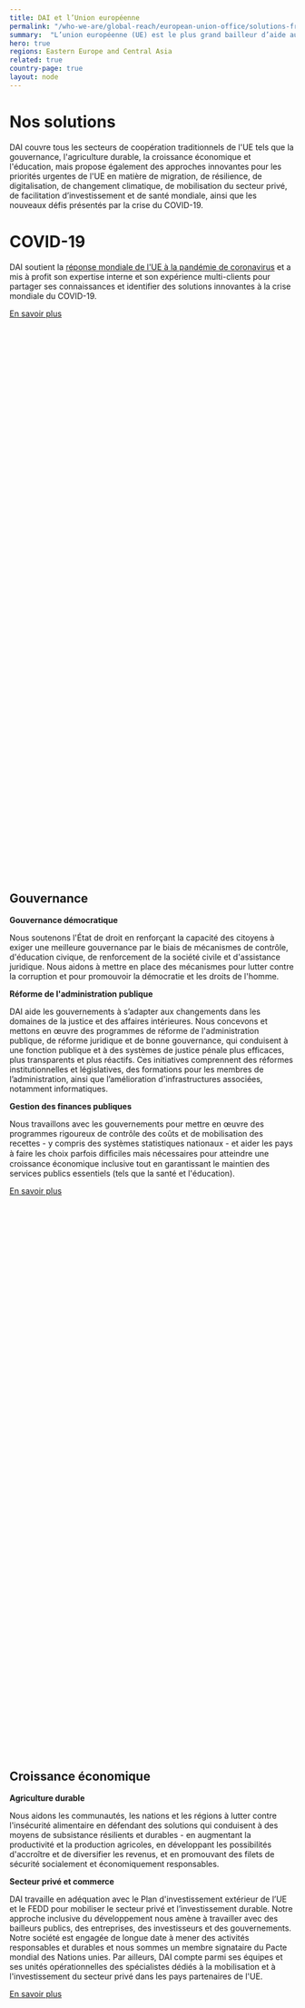 ```yaml
---
title: DAI et l’Union européenne
permalink: "/who-we-are/global-reach/european-union-office/solutions-fr"
summary:  "L’union européenne (UE) est le plus grand bailleur d’aide au développement au monde. DAI, avec sa présence de longue date sur le continent européen, est un partenaire clé dans la mise en œuvre de la stratégie globale de l'UE pour le développement et la coopération internationale."
hero: true
regions: Eastern Europe and Central Asia
related: true
country-page: true
layout: node
---
```


# Nos solutions

DAI couvre tous les secteurs de coopération traditionnels de l'UE tels que la gouvernance, l'agriculture durable, la croissance économique et l'éducation, mais propose également des approches innovantes pour les priorités urgentes de l'UE en matière de migration, de résilience, de digitalisation, de changement climatique, de mobilisation du secteur privé, de facilitation d’investissement et de santé mondiale, ainsi que les nouveaux défis présentés par la crise du COVID-19.

# COVID-19

DAI soutient la [réponse mondiale de l'UE à la pandémie de coronavirus](https://ec.europa.eu/international-partnerships/system/files/joint-comm-2020-eu-global-response_en.pdf) et a mis à profit son expertise interne et son expérience multi-clients pour partager ses connaissances et identifier des solutions innovantes à la crise mondiale du COVID-19.

<a href="https://www.dai.com/covid-19" class="primary-block--button">En savoir plus<svg class="redirect" viewBox="0 0 36 70" preserveAspectRatio="xMinYMax meet"> <use xlink:href="#redirect"></use></svg></a>

<aside class="eu-aside">
  <h2 id="governance">Gouvernance</h2>
  
  <p><strong>Gouvernance démocratique</strong></p>
  
  <p>Nous soutenons l'État de droit en renforçant la capacité des citoyens à exiger une meilleure gouvernance par le biais de mécanismes de contrôle, d'éducation civique, de renforcement de la société civile et d'assistance juridique. Nous aidons à mettre en place des mécanismes pour lutter contre la corruption et pour promouvoir la démocratie et les droits de l'homme.</p>
  
  <p><strong>Réforme de l'administration publique</strong></p>
  
  <p>DAI aide les gouvernements à s’adapter aux changements dans les domaines de la justice et des affaires intérieures. Nous concevons et mettons en œuvre des programmes de réforme de l'administration publique, de réforme juridique et de bonne gouvernance, qui conduisent à une fonction publique et à des systèmes de justice pénale plus efficaces, plus transparents et plus réactifs. Ces initiatives comprennent des réformes institutionnelles et législatives, des formations pour les membres de l’administration, ainsi que l’amélioration d'infrastructures associées, notamment informatiques.</p>
  
  <p><strong>Gestion des finances publiques</strong></p>
  
  <p>Nous travaillons avec les gouvernements pour mettre en œuvre des programmes rigoureux de contrôle des coûts et de mobilisation des recettes - y compris des systèmes statistiques nationaux - et aider les pays à faire les choix parfois difﬁciles mais nécessaires pour atteindre une croissance économique inclusive tout en garantissant le maintien des services publics essentiels (tels que la santé et l'éducation).</p>
  
  <p><a href="/our-work/solutions/governance" class="primary-block--button">En savoir plus<svg class="redirect" viewBox="0 0 36 70" preserveAspectRatio="xMinYMax meet"><use xlink:href="#redirect"></use></svg></a></p>
</aside>

## Croissance économique

**Agriculture durable**

Nous aidons les communautés, les nations et les régions à lutter contre l'insécurité alimentaire en défendant des solutions qui conduisent à des moyens de subsistance résilients et durables - en augmentant la productivité et la production agricoles, en développant les possibilités d'accroître et de diversifier les revenus, et en promouvant des filets de sécurité socialement et économiquement responsables.

**Secteur privé et commerce**

DAI travaille en adéquation avec le Plan d'investissement extérieur de l’UE et le FEDD pour mobiliser le secteur privé et l’investissement durable. Notre approche inclusive du développement nous amène à travailler avec des bailleurs publics, des entreprises, des investisseurs et des gouvernements. Notre société est engagée de longue date à mener des activités responsables et durables et nous sommes un membre signataire du Pacte mondial des Nations unies. Par ailleurs, DAI compte parmi ses équipes et ses unités opérationnelles des spécialistes dédiés à la mobilisation et à l'investissement du secteur privé dans les pays partenaires de l'UE. 

<p><a href="/our-work/solutions/economic-growth" class="primary-block--button">En savoir plus<svg class="redirect" viewBox="0 0 36 70" preserveAspectRatio="xMinYMax meet"><use xlink:href="#redirect"></use></svg></a></p>

<aside class="eu-aside">
  <h2 id="social-sectors">Secteurs sociaux</h2>
  
  <p><strong>Protection sociale</strong></p>
  
  <p>DAI travaille à la protection des populations pauvres, vulnérables et socialement exclues. Nous promouvons la dignité humaine et l'accès de chacun aux services sociaux -notamment les aides à l'enfance et à la famille – mais aussi l’accès à l’emploi au développement d’activités génératrices de revenus. </p>
  
  <p><strong>Éducation et EFTP (Enseignement et formation techniques et professionnels)</strong></p>
  
  <p>DAI s'efforce d'améliorer les résultats de l'apprentissage pour tous en renforçant les systèmes éducatifs inclusifs, en forgeant des liens intersectoriels et en mobilisant les parties prenantes. Nous œuvrons au renforcement de compétences pédagogiques et de cadres législatifs pouvant assurer à tous, enfants et adultes de capitaliser sur leur éducation d’une part, et de faire le lien entre les facettes traditionnelles de l'éducation et les nouvelles exigences de l'ère numérique. Nous avons une grande expérience du soutien aux programmes d'EFTP et d'entrepreneuriat des jeunes, et de l'intégration de ces programmes dans des programmes de développement économique au sens large.</p>
  
  <p><a href="/our-work/solutions/education" class="primary-block--button">En savoir plus<svg class="redirect" viewBox="0 0 36 70" preserveAspectRatio="xMinYMax meet"> <use xlink:href="#redirect"></use> </svg></a></p>

</aside>

# Santé globale

DAI propose des solutions intégrées, basées sur la technologie, pour sauver des vies et améliorer le bien-être au niveau global. Nous nous appuyons sur plus de 20 ans d'expérience et de savoir-faire technique en matière de renforcement des systèmes de santé, de sécurité sanitaire mondiale et d’innovations digitales centrées sur la personne.  

<p><a href="/our-work/solutions/global-health" class="primary-block--button">En savoir plus<svg class="redirect" viewBox="0 0 36 70" preserveAspectRatio="xMinYMax meet"> <use xlink:href="#redirect"></use> </svg></a></p>

<aside class="eu-aside">
  <h2 id="environment">Action pour le climat</h2>
  
  <p><strong>Environnement et changement climatique</strong></p>
  
  <p>Nos experts élaborent et mettent en œuvre des projets et contribuent au développement des politiques qui améliorent la résilience aux impacts du changement climatique, atténuent les comportements pouvant exacerber les vulnérabilités, travaillent à la protection des réserves d'eau douce, des forêts, mais aussi à la sécurité alimentaire et au développement économique.</p>
  
  <p><strong>Energie et transports durables</strong></p>
  
  <p>La création d’infrastructures et de systèmes de production d’énergie renouvelable est essentiel à la croissance économique et à l'amélioration des niveaux de vie. DAI soutient le développement de politiques énergétiques durables et leur mise en œuvre effective aux niveaux international, national et local.</p>
  
  <p><a href="/our-work/solutions/environment" class="primary-block--button">En savoir plus<svg class="redirect" viewBox="0 0 36 70" preserveAspectRatio="xMinYMax meet"> <use xlink:href="#redirect"></use></svg></a></p>
</aside>

# Secteurs transversaux

**Égalité des sexes et autonomisation des femmes**

L’approche de DAI pour l'équité de genre et d'inclusion sociale (GESI) permet d’intégrer les considérations de genre à tous les niveaux de nos interventions : conception, recherche, suivi et évaluation, diagnostics et mise en œuvre - ainsi que dans nos équipes. Notre groupe de travail sur le genre collecte en permanence les analyses et réflexions sur le sujet au sein de DAI et développe des solutions transversales à l’ensemble de nos secteurs d’expertise. 

<p><a href="/our-work/solutions/economic-growth-solutions/gender" class="primary-block--button">En savoir plus<svg class="redirect" viewBox="0 0 36 70" preserveAspectRatio="xMinYMax meet"> <use xlink:href="#redirect"></use></svg></a></p>

**Contextes fragiles et migration** 

Le travail de DAI s'inscrit dans le cadre du Consensus européen pour le développement et des efforts de l'UE pour s'attaquer aux causes profondes de la migration irrégulière et des déplacements forcés. Nous travaillons dans des environnements complexes et fragiles pour renforcer la résilience face aux chocs environnementaux, politiques et économiques. Notre « Center for Secure and Stable States » a pour mission de garantir l'excellence technique et opérationnelle de tous nos travaux de développement et de gouvernance dans les États fragiles. 

<a href="/our-work/solutions/fragile-states" class="primary-block--button">En savoir plus<svg class="redirect" viewBox="0 0 36 70" preserveAspectRatio="xMinYMax meet"><use xlink:href="#redirect"></use></svg></a>
 
**Digitalisation**

Le Center for Digital Acceleration (CDA) de DAI vise à favoriser des évolutions dans les marchés émergents grâce à la conception et au déploiement d'outils numériques innovants et centrés sur l'utilisateur. Depuis 2000, nos spécialistes fournissent services de conseil, de développement de produits, d'analyse et de recherche à des clients issus des secteurs public et privé, dont les DG INTPA et NEAR, GIZ, le Bureau des affaires étrangères, du Commonwealth et du développement britannique (FCDO), l'Agence américaine pour le développement international (USAID) et GSMA. 
 
<a href="/our-work/solutions/digital-acceleration" class="primary-block--button">En savoir plus<svg class="redirect" viewBox="0 0 36 70" preserveAspectRatio="xMinYMax meet"><use xlink:href="#redirect"></use></svg></a>

